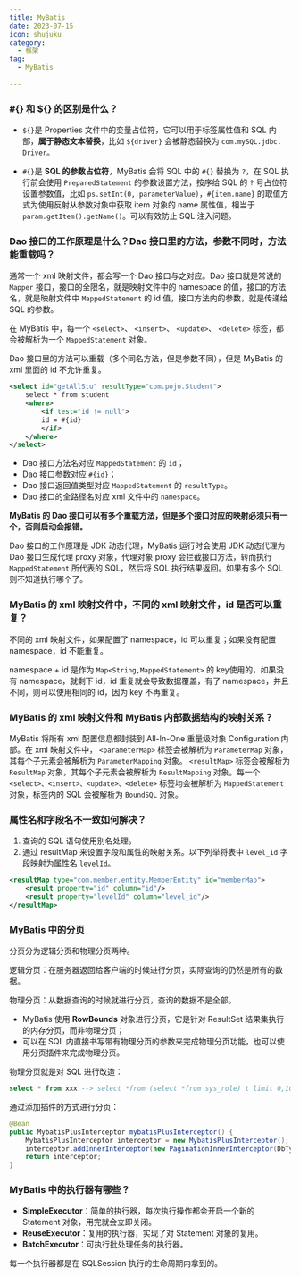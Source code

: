 ```yaml
---
title: MyBatis
date: 2023-07-15
icon: shujuku
category:
  - 框架
tag:
  - MyBatis
  
---
```


### #{} 和 ${} 的区别是什么？

- `${}`是 Properties 文件中的变量占位符，它可以用于标签属性值和 SQL 内部，**属于静态文本替换**，比如 `${driver}` 会被静态替换为 `com.mySQL.jdbc. Driver`。

- `#{}`是 **SQL 的参数占位符**，MyBatis 会将 SQL 中的 `#{}` 替换为 `?`，在 SQL 执行前会使用 `PreparedStatement` 的参数设置方法，按序给 SQL 的 `?` 号占位符设置参数值，比如 `ps.setInt(0, parameterValue)`，`#{item.name}` 的取值方式为使用反射从参数对象中获取 item 对象的 name 属性值，相当于 `param.getItem().getName()`。可以有效防止 SQL 注入问题。

### Dao 接口的工作原理是什么？Dao 接口里的方法，参数不同时，方法能重载吗？

通常一个 xml 映射文件，都会写一个 Dao 接口与之对应。Dao 接口就是常说的 `Mapper` 接口，接口的全限名，就是映射文件中的 namespace 的值，接口的方法名，就是映射文件中 `MappedStatement` 的 id 值，接口方法内的参数，就是传递给 SQL 的参数。

在 MyBatis 中，每一个 `<select>`、 `<insert>`、 `<update>`、 `<delete>` 标签，都会被解析为一个 `MappedStatement` 对象。

Dao 接口里的方法可以重载（多个同名方法，但是参数不同），但是 MyBatis 的 xml 里面的 id 不允许重复。

```xml
<select id="getAllStu" resultType="com.pojo.Student">
    select * from student
    <where>
        <if test="id != null">
        id = #{id}
        </if>
    </where>
</select>
```

- Dao 接口方法名对应 `MappedStatement` 的 `id`；
- Dao 接口参数对应 `#{id}`；
- Dao 接口返回值类型对应 `MappedStatement` 的 `resultType`。
- Dao 接口的全路径名对应 xml 文件中的 `namespace`。

**MyBatis 的 Dao 接口可以有多个重载方法，但是多个接口对应的映射必须只有一个，否则启动会报错。**

Dao 接口的工作原理是 JDK 动态代理，MyBatis 运行时会使用 JDK 动态代理为 Dao 接口生成代理 proxy 对象，代理对象 proxy 会拦截接口方法，转而执行 `MappedStatement` 所代表的 SQL，然后将 SQL 执行结果返回。如果有多个 SQL 则不知道执行哪个了。

### MyBatis 的 xml 映射文件中，不同的 xml 映射文件，id 是否可以重复？

不同的 xml 映射文件，如果配置了 namespace，id 可以重复；如果没有配置 namespace，id 不能重复。

namespace + id 是作为 `Map<String,MappedStatement>` 的 key使用的，如果没有 namespace，就剩下 id，id 重复就会导致数据覆盖，有了 namespace，并且不同，则可以使用相同的 id，因为 key 不再重复。

### MyBatis 的 xml 映射文件和 MyBatis 内部数据结构的映射关系？

MyBatis 将所有 xml 配置信息都封装到 All-In-One 重量级对象 Configuration 内部。在 xml 映射文件中， `<parameterMap>` 标签会被解析为 `ParameterMap` 对象，其每个子元素会被解析为 `ParameterMapping` 对象。 `<resultMap>` 标签会被解析为 `ResultMap` 对象，其每个子元素会被解析为 `ResultMapping` 对象。每一个 `<select>、<insert>、<update>、<delete>` 标签均会被解析为 `MappedStatement` 对象，标签内的 SQL 会被解析为 `BoundSQL` 对象。

### 属性名和字段名不一致如何解决？

1. 查询的 SQL 语句使用别名处理。
2. 通过 resultMap 来设置字段和属性的映射关系。以下列举将表中 `level_id` 字段映射为属性名 `levelId`。

```xml
<resultMap type="com.member.entity.MemberEntity" id="memberMap">
    <result property="id" column="id"/>
    <result property="levelId" column="level_id"/>  
</resultMap>
```

### MyBatis 中的分页

分页分为逻辑分页和物理分页两种。

逻辑分页：在服务器返回给客户端的时候进行分页，实际查询的仍然是所有的数据。

物理分页：从数据查询的时候就进行分页，查询的数据不是全部。

* MyBatis 使用 **RowBounds** 对象进行分页，它是针对 ResultSet 结果集执行的内存分页，而非物理分页；
* 可以在 SQL 内直接书写带有物理分页的参数来完成物理分页功能，也可以使用分页插件来完成物理分页。

物理分页就是对 SQL 进行改造：

```SQL
select * from xxx --> select *from (select *from sys_role) t limit 0,10
```

通过添加插件的方式进行分页：

```java
@Bean
public MybatisPlusInterceptor mybatisPlusInterceptor() {
    MybatisPlusInterceptor interceptor = new MybatisPlusInterceptor();
    interceptor.addInnerInterceptor(new PaginationInnerInterceptor(DbType.MYSQL));
    return interceptor;
}
```

### MyBatis 中的执行器有哪些？

- **SimpleExecutor**：简单的执行器，每次执行操作都会开启一个新的 Statement 对象，用完就会立即关闭。
- **ReuseExecutor**：复用的执行器，实现了对 Statement 对象的复用。
- **BatchExecutor**：可执行批处理任务的执行器。

每一个执行器都是在 SQLSession 执行的生命周期内拿到的。
